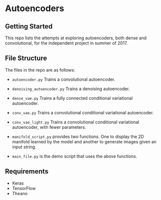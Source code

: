 # Autoencoders

## Getting Started
This repo lists the attempts at exploring autoencoders, both dense and convolutional, for the independent project in summer of 2017.

## File Structure
The files in the repo are as follows:

- ``autoencoder.py`` Trains a convolutional autoencoder.
- ``denoising_autoencoder.py`` Trains a denoising autoencoder.
- ``dense_vae.py`` Trains a fully connected conditional variational autoencoder.
- ``conv_vae.py`` Trains a convolutional conditional variational autoencoder.
- ``conv_vae_light.py`` Trains a convolutional conditional variational autoencoder, with fewer parameters.

- ``manifold_script.py`` provides two functions. One to display the 2D manifold learned by the model and another to generate images given an input string. 
- ``main_file.py`` is the demo script that uses the above functions.

## Requirements
- Keras 
- TensorFlow 
- Theano
